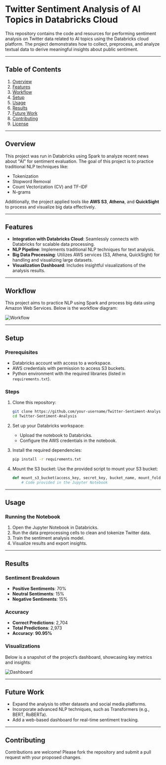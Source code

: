 # Twitter Sentiment Analysis of AI Topics in Databricks Cloud

This repository contains the code and resources for performing sentiment analysis on Twitter data related to AI topics using the Databricks cloud platform. The project demonstrates how to collect, preprocess, and analyze textual data to derive meaningful insights about public sentiment.

---

## Table of Contents
1. [Overview](#overview)
2. [Features](#features)
3. [Workflow](#workflow)
4. [Setup](#setup)
5. [Usage](#usage)
6. [Results](#results)
7. [Future Work](#future-work)
8. [Contributing](#contributing)
9. [License](#license)

---

## Overview

This project was run in Databricks using Spark to analyze recent news about "AI" for sentiment evaluation. The goal of this project is to practice traditional NLP techniques like:
- Tokenization
- Stopword Removal
- Count Vectorization (CV) and TF-IDF
- N-grams

Additionally, the project applied tools like **AWS S3**, **Athena**, and **QuickSight** to process and visualize big data effectively.

---

## Features
- **Integration with Databricks Cloud**: Seamlessly connects with Databricks for scalable data processing.
- **NLP Pipeline**: Implements traditional NLP techniques for text analysis.
- **Big Data Processing**: Utilizes AWS services (S3, Athena, QuickSight) for handling and visualizing large datasets.
- **Visualization Dashboard**: Includes insightful visualizations of the analysis results.

---

## Workflow

This project aims to practice NLP using Spark and process big data using Amazon Web Services. Below is the workflow diagram:

![Workflow](images/workflow.png)

---

## Setup

### Prerequisites
- Databricks account with access to a workspace.
- AWS credentials with permission to access S3 buckets.
- Python environment with the required libraries (listed in `requirements.txt`).

### Steps
1. Clone this repository:
   ```bash
   git clone https://github.com/your-username/Twitter-Sentiment-Analysis.git
   cd Twitter-Sentiment-Analysis
   ```

2. Set up your Databricks workspace:
   - Upload the notebook to Databricks.
   - Configure the AWS credentials in the notebook.

3. Install the required dependencies:
   ```bash
   pip install -r requirements.txt
   ```

4. Mount the S3 bucket:
   Use the provided script to mount your S3 bucket:
   ```python
   def mount_s3_bucket(access_key, secret_key, bucket_name, mount_folder):
       # Code provided in the Jupyter Notebook
   ```

---

## Usage

### Running the Notebook
1. Open the Jupyter Notebook in Databricks.
2. Run the data preprocessing cells to clean and tokenize Twitter data.
3. Train the sentiment analysis model.
4. Visualize results and export insights.

---

## Results

### Sentiment Breakdown
- **Positive Sentiments**: 70%
- **Neutral Sentiments**: 15%
- **Negative Sentiments**: 15%

### Accuracy
- **Correct Predictions**: 2,704
- **Total Predictions**: 2,973
- **Accuracy**: **90.95%**

### Visualizations
Below is a snapshot of the project’s dashboard, showcasing key metrics and insights:

![Dashboard](images/dashboard.png)

---

## Future Work
- Expand the analysis to other datasets and social media platforms.
- Incorporate advanced NLP techniques, such as Transformers (e.g., BERT, RoBERTa).
- Add a web-based dashboard for real-time sentiment tracking.

---

## Contributing

Contributions are welcome! Please fork the repository and submit a pull request with your proposed changes.

